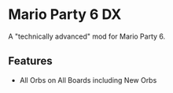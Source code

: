 # Mario Party 6 DX

A "technically advanced" mod for Mario Party 6.

## Features
- All Orbs on All Boards including New Orbs
